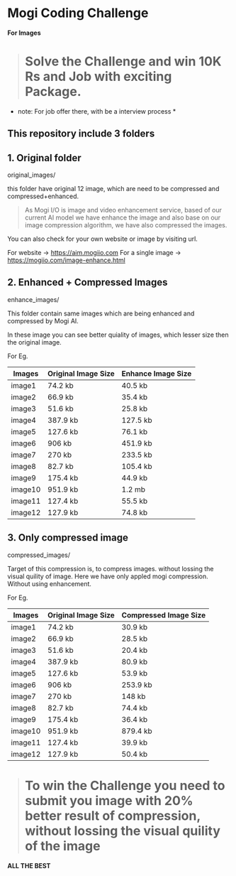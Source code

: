 # Mogi Coding Challenge

**For Images**

> # Solve the Challenge and win 10K Rs and Job with exciting Package.

* note: For job offer there, with be a interview process *

## This repository include 3 folders

## 1. Original folder

original_images/

this folder have original 12 image, which are need to be compressed and compressed+enhanced.

> As Mogi I/O is image and video enhancement service, based of our current AI model we have enhance the image and also base on our image compression algorithm, we have also compressed the images. 

You can also check for your own website or image by visiting url.

For website -> https://aim.mogiio.com
For a single image -> https://mogiio.com/image-enhance.html

## 2. Enhanced + Compressed Images
enhance_images/

This folder contain same images which are being enhanced and compressed by Mogi AI.

In these image you can see better quiality of images, which lesser size then the original image.

For Eg. 

| Images | Original Image Size | Enhance Image Size |
| --- | --- | --- |
| image1 | 74.2 kb | 40.5 kb |
| image2 | 66.9 kb | 35.4 kb |
| image3 | 51.6 kb | 25.8 kb |
| image4 | 387.9 kb | 127.5 kb |
| image5 | 127.6 kb | 76.1 kb |
| image6 | 906 kb | 451.9 kb |
| image7 | 270 kb | 233.5 kb |
| image8 | 82.7 kb | 105.4 kb |
| image9 | 175.4 kb | 44.9 kb |
| image10 | 951.9 kb | 1.2 mb |
| image11 | 127.4 kb | 55.5 kb |
| image12 | 127.9 kb | 74.8 kb |

## 3. Only compressed image
compressed_images/

Target of this compression is, to compress images. without lossing the visual quility of image. Here we have only appled mogi compression. Without using enhancement.


For Eg.

| Images | Original Image Size | Compressed Image Size |
| --- | --- | --- |
| image1 | 74.2 kb | 30.9 kb |
| image2 | 66.9 kb | 28.5 kb |
| image3 | 51.6 kb | 20.4 kb |
| image4 | 387.9 kb | 80.9 kb |
| image5 | 127.6 kb | 53.9 kb |
| image6 | 906 kb | 253.9 kb |
| image7 | 270 kb | 148 kb |
| image8 | 82.7 kb | 74.4 kb |
| image9 | 175.4 kb | 36.4 kb |
| image10 | 951.9 kb | 879.4 kb |
| image11 | 127.4 kb | 39.9 kb |
| image12 | 127.9 kb | 50.4 kb |

> # To win the Challenge you need to submit you image with 20% better result of compression, without lossing the visual quility of the image

**ALL THE BEST**

